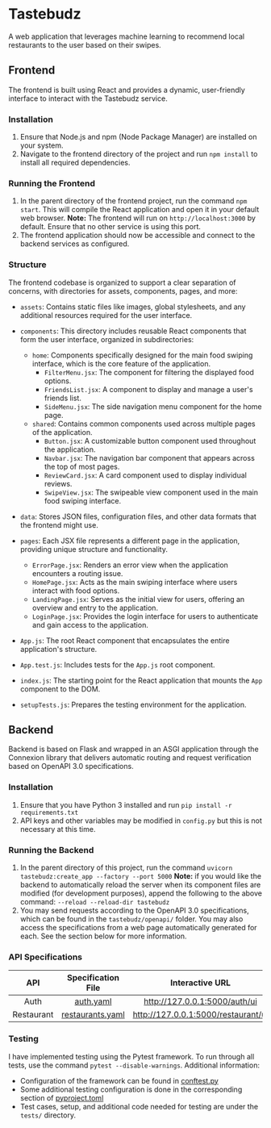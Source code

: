 # Tastebudz
A web application that leverages machine learning to recommend local restaurants to the user based on their swipes.

## Frontend
The frontend is built using React and provides a dynamic, user-friendly interface to interact with the Tastebudz service.

### Installation
  1. Ensure that Node.js and npm (Node Package Manager) are installed on your system.
  2. Navigate to the frontend directory of the project and run `npm install` to install all required dependencies.

### Running the Frontend
  1. In the parent directory of the frontend project, run the command `npm start`. This will compile the React application and open it in your default web browser.
  __Note:__ The frontend will run on `http://localhost:3000` by default. Ensure that no other service is using this port. 
  2. The frontend application should now be accessible and connect to the backend services as configured.
### Structure
The frontend codebase is organized to support a clear separation of concerns, with directories for assets, components, pages, and more:
- `assets`: Contains static files like images, global stylesheets, and any additional resources required for the user interface.
- `components`: This directory includes reusable React components that form the user interface, organized in subdirectories:
  - `home`: Components specifically designed for the main food swiping interface, which is the core feature of the application.
    - `FilterMenu.jsx`: The component for filtering the displayed food options.
    - `FriendsList.jsx`: A component to display and manage a user's friends list.
    - `SideMenu.jsx`: The side navigation menu component for the home page.
  - `shared`: Contains common components used across multiple pages of the application.
    - `Button.jsx`: A customizable button component used throughout the application.
    - `Navbar.jsx`: The navigation bar component that appears across the top of most pages.
    - `ReviewCard.jsx`: A card component used to display individual reviews.
    - `SwipeView.jsx`: The swipeable view component used in the main food swiping interface.

- `data`: Stores JSON files, configuration files, and other data formats that the frontend might use.

- `pages`: Each JSX file represents a different page in the application, providing unique structure and functionality.
  - `ErrorPage.jsx`: Renders an error view when the application encounters a routing issue.
  - `HomePage.jsx`: Acts as the main swiping interface where users interact with food options.
  - `LandingPage.jsx`: Serves as the initial view for users, offering an overview and entry to the application.
  - `LoginPage.jsx`: Provides the login interface for users to authenticate and gain access to the application.

- `App.js`: The root React component that encapsulates the entire application's structure.

- `App.test.js`: Includes tests for the `App.js` root component.

- `index.js`: The starting point for the React application that mounts the `App` component to the DOM.

- `setupTests.js`: Prepares the testing environment for the application.

## Backend
Backend is based on Flask and wrapped in an ASGI application through the Connexion library that delivers automatic routing and request verification based on OpenAPI 3.0 specifications.

### Installation
  1. Ensure that you have Python 3 installed and run `pip install -r requirements.txt`
  2. API keys and other variables may be modified in `config.py` but this is not necessary at this time.

### Running the Backend
  1. In the parent directory of this project, run the command `uvicorn tastebudz:create_app --factory --port 5000`
  __Note:__ if you would like the backend to automatically reload the server when its component files are modified (for development purposes), append the following to the above command: `--reload --reload-dir tastebudz`
  2. You may send requests according to the OpenAPI 3.0 specifications, which can be found in the `tastebudz/openapi/` folder. You may also access the specifications from a web page automatically generated for each. See the section below for more information.

### API Specifications
| API | Specification File | Interactive URL |
| :--: | :--: | :--: |
| Auth | [auth.yaml](./tastebudz/openapi/auth.yaml) | http://127.0.0.1:5000/auth/ui |
| Restaurant | [restaurants.yaml](./tastebudz/openapi/restaurants.yaml) | http://127.0.0.1:5000/restaurant/ui |

### Testing
I have implemented testing using the Pytest framework. To run through all tests, use the command `pytest --disable-warnings`. Additional information:
- Configuration of the framework can be found in [conftest.py](conftest.py)
- Some additional testing configuration is done in the corresponding section of [pyproject.toml](pyproject.toml)
- Test cases, setup, and additional code needed for testing are under the `tests/` directory.
